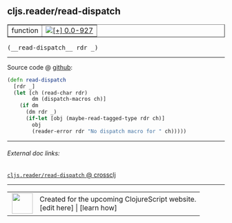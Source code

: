 ## cljs.reader/read-dispatch



 <table border="1">
<tr>
<td>function</td>
<td><a href="https://github.com/cljsinfo/cljs-api-docs/tree/0.0-927"><img valign="middle" alt="[+] 0.0-927" title="Added in 0.0-927" src="https://img.shields.io/badge/+-0.0--927-lightgrey.svg"></a> </td>
</tr>
</table>


 <samp>
(__read-dispatch__ rdr _)<br>
</samp>

---







Source code @ [github](https://github.com/clojure/clojurescript/blob/r3053/src/cljs/cljs/reader.cljs#L250-L258):

```clj
(defn read-dispatch
  [rdr _]
  (let [ch (read-char rdr)
        dm (dispatch-macros ch)]
    (if dm
      (dm rdr _)
      (if-let [obj (maybe-read-tagged-type rdr ch)]
        obj
        (reader-error rdr "No dispatch macro for " ch)))))
```

<!--
Repo - tag - source tree - lines:

 <pre>
clojurescript @ r3053
└── src
    └── cljs
        └── cljs
            └── <ins>[reader.cljs:250-258](https://github.com/clojure/clojurescript/blob/r3053/src/cljs/cljs/reader.cljs#L250-L258)</ins>
</pre>

-->

---



###### External doc links:

[`cljs.reader/read-dispatch` @ crossclj](http://crossclj.info/fun/cljs.reader.cljs/read-dispatch.html)<br>

---

 <table>
<tr><td>
<img valign="middle" align="right" width="48px" src="http://i.imgur.com/Hi20huC.png">
</td><td>
Created for the upcoming ClojureScript website.<br>
[edit here] | [learn how]
</td></tr></table>

[edit here]:https://github.com/cljsinfo/cljs-api-docs/blob/master/cljsdoc/cljs.reader/read-dispatch.cljsdoc
[learn how]:https://github.com/cljsinfo/cljs-api-docs/wiki/cljsdoc-files

<!--

This information was too distracting to show to readers, but I'll leave it
commented here since it is helpful to:

- pretty-print the data used to generate this document
- and show how to retrieve that data



The API data for this symbol:

```clj
{:ns "cljs.reader",
 :name "read-dispatch",
 :type "function",
 :signature ["[rdr _]"],
 :source {:code "(defn read-dispatch\n  [rdr _]\n  (let [ch (read-char rdr)\n        dm (dispatch-macros ch)]\n    (if dm\n      (dm rdr _)\n      (if-let [obj (maybe-read-tagged-type rdr ch)]\n        obj\n        (reader-error rdr \"No dispatch macro for \" ch)))))",
          :title "Source code",
          :repo "clojurescript",
          :tag "r3053",
          :filename "src/cljs/cljs/reader.cljs",
          :lines [250 258]},
 :full-name "cljs.reader/read-dispatch",
 :full-name-encode "cljs.reader/read-dispatch",
 :history [["+" "0.0-927"]]}

```

Retrieve the API data for this symbol:

```clj
;; from Clojure REPL
(require '[clojure.edn :as edn])
(-> (slurp "https://raw.githubusercontent.com/cljsinfo/cljs-api-docs/catalog/cljs-api.edn")
    (edn/read-string)
    (get-in [:symbols "cljs.reader/read-dispatch"]))
```

-->
